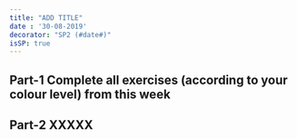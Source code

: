```yaml
---
title: "ADD TITLE"
date : '30-08-2019'
decorator: "SP2 (#date#)"
isSP: true
---
```

<!-- REMOVE ME: Setting isSP ensures this pages gets added to the list of Studypoint exercises -->

## Part-1 Complete all exercises (according to your colour level) from this week

<!-- REMOVE ME: The tag below will insert all day-exercises given for this week -->
<!-- REMOVE ME: PeriodFolder and weekFolder MUST match the real folder names -->

<!--PeriodExercises Flow-1/week2 PeriodExercises--> 

## Part-2 XXXXX